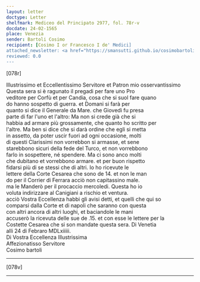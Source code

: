 ```yaml
---
layout: letter
doctype: Letter
shelfmark: Mediceo del Principato 2977, fol. 78r-v
docdate: 24-02-1565
place: Venezia
sender: Bartoli Cosimo
recipient: [Cosimo I or Francesco I de' Medici]
attached_newsletter: <a href="https://smansutti.github.io/cosimobartoli/texts/3079_064,3079_065/">3079_064,3079_065</a>
reviewed: 0.0
---
```


[078r]  
  
  
Illustrissimo et Eccellentissimo Servitore et Patron mio osservantissimo  
Questa sera si è ragunato il pregadi per fare uno Pro  
veditore per Corfù et per Candia, cosa che si suol fare quano  
do hanno sospetto di guerra. et Domani si farà per  
quanto si dice il Generale da Mare. che Giovedì fu presa  
parte di far l'uno et l'altro: Ma non si crede già che si  
habbia ad armare più grossamente, che quanto ho scritto per  
l'altre. Ma ben si dice che si darà ordine che egli si metta  
in assetto, da poter uscir fuori ad ogni occasione, molti  
di questi Clarissimi non vorrebbon si armasse, et sene  
starebbono sicuri della fede del Turco, et non vorrebbono  
farlo in sospettere, né spendere. Ma ci sono anco molti  
che dubitano et vorrebbono armare. et per buon rispetto  
fidarsi più di se stessi che di altri. Io ho ricevute le  
lettere della Corte Cesarea che sono de 14. et non le man  
do per il Corrier di Ferrara acciò non capitassino male.  
ma le Manderò per il procaccio mercoledi. Questa ho io  
voluta indirizzare al Canigiani a rischio et ventura.  
acciò Vostra Eccellenza habbi gli avisi detti, et quelli che qui so  
comparsi dalla Corte et di napoli che saranno con questa  
con altri ancora di altri luoghi, et baciandole le mani  
accuserò la ricevuta delle sue de .15. et con esse le lettere per la  
Costette Cesarea che si son mandate questa sera. Di Venetia  
alli 24 di Febraro MDLxiiiii.  
Di Vostra Eccellenza Illustrissima  
Affezionatisso Servitore  
Cosimo bartoli  
  
---  

[078v]  
  
  
  
---  


